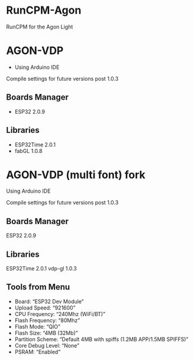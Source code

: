 # RunCPM-Agon
RunCPM for the Agon Light

# AGON-VDP
- Using Arduino IDE

Compile settings for future versions post 1.0.3
## Boards Manager
- ESP32 2.0.9
## Libraries
- ESP32Time 2.0.1
- fabGL 1.0.8


# AGON-VDP (multi font) fork

Using Arduino IDE

Compile settings for future versions post 1.0.3
## Boards Manager
ESP32 2.0.9
## Libraries
ESP32Time 2.0.1
vdp-gl 1.0.3

## Tools from Menu

- Board: “ESP32 Dev Module”
- Upload Speed: “921600”
- CPU Frequency: “240Mhz (WiFi/BT)”
- Flash Frequency: “80Mhz”
- Flash Mode: “QIO”
- Flash Size: “4MB (32Mb)”
- Partition Scheme: “Default 4MB with spiffs (1.2MB APP/1.5MB SPIFFS)”
- Core Debug Level: “None”
- PSRAM: “Enabled”
